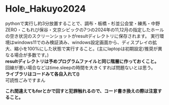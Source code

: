 # Hole_Hakuyo2024

pythonで実行し約3分放置することで、調布・板橋・杉並公会堂・練馬・中野ZERO・こもれび保谷・文京シビックの7つの2024年の11,12月の指定したホールの空き状況のスクリーンショットがresultディレクトリに保存されます。 
実行環境はwindows11でのみ検証済み、windows設定画面から、ディスプレイの拡大、縮小を100%にした状態で実行すること。(主にlaptopは初期設定/推奨が異なる場合が多数です。)  
**resultディレクトリは予めプログラムファイルと同じ階層に作っておくこと。**　　  
回線が悪い場合などはtime.sleepの時間を大きくすれば問題ないとは思う。  
**ライブラリはコードみて各自入れて()**  
可読性ごみですまん    

**これ間違えてもforとかで回すと犯罪触れるので、コード書き換えの際は注意すること。**

